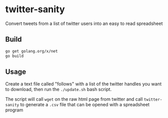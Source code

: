 # twitter-sanity
Convert tweets from a list of twitter users into an easy to read spreadsheet

## Build

```bash
go get golang.org/x/net
go build
```

## Usage

Create a text file called "follows" with a list of the twitter handles you want to download, then run the `./update.sh` bash script.

The script will call `wget` on the raw html page from twitter and call `twitter-sanity` to generate a `.csv` file that can be opened with a spreadsheet program


